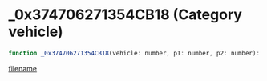 # _0x374706271354CB18 (Category vehicle)

```js
function _0x374706271354CB18(vehicle: number, p1: number, p2: number): void
```

[filename](_0x374706271354CB18_m.md ':include')